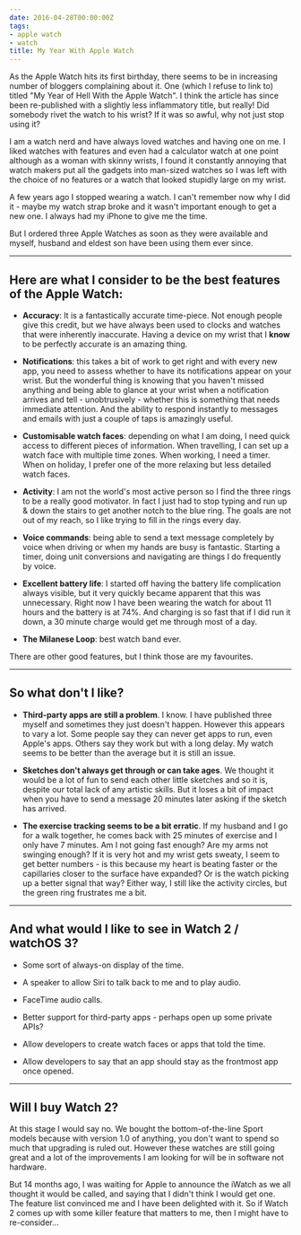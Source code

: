 ```yaml
---
date: 2016-04-28T00:00:00Z
tags:
- apple watch
- watch
title: My Year With Apple Watch
---
```


As the Apple Watch hits its first birthday, there seems to be in increasing
number of bloggers complaining about it. One (which I refuse to link to) titled
"My Year of Hell With the Apple Watch". I think the article has since been
re-published with a slightly less inflammatory title, but really! Did somebody
rivet the watch to his wrist? If it was so awful, why not just stop using it?

I am a watch nerd and have always loved watches and having one on me. I liked
watches with features and even had a calculator watch at one point although as a
woman with skinny wrists, I found it constantly annoying that watch makers put
all the gadgets into man-sized watches so I was left with the choice of no
features or a watch that looked stupidly large on my wrist.

A few years ago I stopped wearing a watch. I can't remember now why I did it -
maybe my watch strap broke and it wasn't important enough to get a new one. I
always had my iPhone to give me the time.

But I ordered three Apple Watches as soon as they were available and myself,
husband and eldest son have been using them ever since.

---

## Here are what I consider to be the best features of the Apple Watch:

* **Accuracy**: It is a fantastically accurate time-piece. Not enough people
  give this credit, but we have always been used to clocks and watches that were
  inherently inaccurate. Having a device on my wrist that I **know** to be
  perfectly accurate is an amazing thing.

* **Notifications**: this takes a bit of work to get right and with every new
  app, you need to assess whether to have its notifications appear on your
  wrist. But the wonderful thing is knowing that you haven't missed anything and
  being able to glance at your wrist when a notification arrives and tell -
  unobtrusively - whether this is something that needs immediate attention. And
  the ability to respond instantly to messages and emails with just a couple of
  taps is amazingly useful.

* **Customisable watch faces**: depending on what I am doing, I need quick
  access to different pieces of information. When travelling, I can set up a
  watch face with multiple time zones. When working, I need a timer. When on
  holiday, I prefer one of the more relaxing but less detailed watch faces.

* **Activity**: I am not the world's most active person so I find the three
  rings to be a really good motivator. In fact I just had to stop typing and run
  up & down the stairs to get another notch to the blue ring. The goals are not
  out of my reach, so I like trying to fill in the rings every day.

* **Voice commands**: being able to send a text message completely by voice when
  driving or when my hands are busy is fantastic. Starting a timer, doing unit
  conversions and navigating are things I do frequently by voice.

* **Excellent battery life**: I started off having the battery life complication
  always visible, but it very quickly became apparent that this was unnecessary.
  Right now I have been wearing the watch for about 11 hours and the battery is
  at 74%. And charging is so fast that if I did run it down, a 30 minute charge
  would get me through most of a day.

* **The Milanese Loop**: best watch band ever.

There are other good features, but I think those are my favourites.

---

## So what don't I like?

* **Third-party apps are still a problem**. I know. I have published three
  myself and sometimes they just doesn't happen. However this appears to vary a
  lot. Some people say they can never get apps to run, even Apple's apps. Others
  say they work but with a long delay. My watch seems to be better than the
  average but it is still an issue.

* **Sketches don't always get through or can take ages**. We thought it would be
  a lot of fun to send each other little sketches and so it is, despite our
  total lack of any artistic skills. But it loses a bit of impact when you have
  to send a message 20 minutes later asking if the sketch has arrived.

* **The exercise tracking seems to be a bit erratic**. If my husband and I go
  for a walk together, he comes back with 25 minutes of exercise and I only have
  7 minutes. Am I not going fast enough? Are my arms not swinging enough? If it
  is very hot and my wrist gets sweaty, I seem to get better numbers - is this
  because my heart is beating faster or the capillaries closer to the surface
  have expanded? Or is the watch picking up a better signal that way? Either
  way, I still like the activity circles, but the green ring frustrates me a
  bit.

---

## And what would I like to see in Watch 2 / watchOS 3?

* Some sort of always-on display of the time.

* A speaker to allow Siri to talk back to me and to play audio.

* FaceTime audio calls.

* Better support for third-party apps - perhaps open up some private APIs?

* Allow developers to create watch faces or apps that told the time.

* Allow developers to say that an app should stay as the frontmost app once
  opened.

---

## Will I buy Watch 2?

At this stage I would say no. We bought the bottom-of-the-line Sport models
because with version 1.0 of anything, you don't want to spend so much that
upgrading is ruled out. However these watches are still going great and a lot of
the improvements I am looking for will be in software not hardware.

But 14 months ago, I was waiting for Apple to announce the iWatch as we all
thought it would be called, and saying that I didn't think I would get one. The
feature list convinced me and I have been delighted with it. So if Watch 2 comes
up with some killer feature that matters to me, then I might have to
re-consider...
